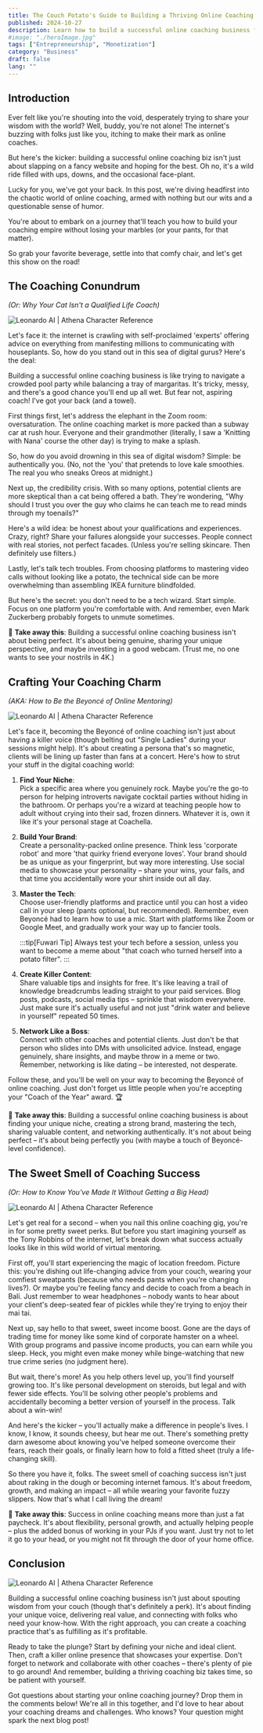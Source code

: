 ```yaml
---
title: The Couch Potato's Guide to Building a Thriving Online Coaching Empire
published: 2024-10-27
description: Learn how to build a successful online coaching business from your couch. Get practical tips and real-world strategies to start your coaching empire today.
#image: "./heroImage.jpg"
tags: ["Entrepreneurship", "Monetization"]
category: "Business"
draft: false
lang: ""
---
```



## Introduction

Ever felt like you're shouting into the void, desperately trying to share your wisdom with the world? Well, buddy, you're not alone! The internet's buzzing with folks just like you, itching to make their mark as online coaches.

But here's the kicker: building a successful online coaching biz isn't just about slapping on a fancy website and hoping for the best. Oh no, it's a wild ride filled with ups, downs, and the occasional face-plant.

Lucky for you, we've got your back. In this post, we're diving headfirst into the chaotic world of online coaching, armed with nothing but our wits and a questionable sense of humor.

You're about to embark on a journey that'll teach you how to build your coaching empire without losing your marbles (or your pants, for that matter).


So grab your favorite beverage, settle into that comfy chair, and let's get this show on the road!

## The Coaching Conundrum

_(Or: Why Your Cat Isn't a Qualified Life Coach)_

![Leonardo AI | Athena Character Reference](https://res-4.cloudinary.com/ddicetqs5/image/upload/f_auto,fl_force_strip,q_auto:best/v1/wayfinder-ghost-blog/coaching-conundrum)

Let's face it: the internet is crawling with self-proclaimed 'experts' offering advice on everything from manifesting millions to communicating with houseplants. So, how do you stand out in this sea of digital gurus? Here's the deal:

Building a successful online coaching business is like trying to navigate a crowded pool party while balancing a tray of margaritas. It's tricky, messy, and there's a good chance you'll end up all wet. But fear not, aspiring coach! I've got your back (and a towel).

First things first, let's address the elephant in the Zoom room: oversaturation. The online coaching market is more packed than a subway car at rush hour. Everyone and their grandmother (literally, I saw a 'Knitting with Nana' course the other day) is trying to make a splash.

So, how do you avoid drowning in this sea of digital wisdom? Simple: be authentically you. (No, not the 'you' that pretends to love kale smoothies. The real you who sneaks Oreos at midnight.)

Next up, the credibility crisis. With so many options, potential clients are more skeptical than a cat being offered a bath. They're wondering, "Why should I trust you over the guy who claims he can teach me to read minds through my toenails?"

Here's a wild idea: be honest about your qualifications and experiences. Crazy, right? Share your failures alongside your successes. People connect with real stories, not perfect facades. (Unless you're selling skincare. Then definitely use filters.)

Lastly, let's talk tech troubles. From choosing platforms to mastering video calls without looking like a potato, the technical side can be more overwhelming than assembling IKEA furniture blindfolded.

But here's the secret: you don't need to be a tech wizard. Start simple. Focus on one platform you're comfortable with. And remember, even Mark Zuckerberg probably forgets to unmute sometimes.

🔆 **Take away this**: Building a successful online coaching business isn't about being perfect. It's about being genuine, sharing your unique perspective, and maybe investing in a good webcam. (Trust me, no one wants to see your nostrils in 4K.)

## Crafting Your Coaching Charm

_(AKA: How to Be the Beyoncé of Online Mentoring)_

![Leonardo AI | Athena Character Reference](https://res-1.cloudinary.com/ddicetqs5/image/upload/f_auto,fl_force_strip,q_auto:best/v1/wayfinder-ghost-blog/coaching-charm)

Let's face it, becoming the Beyoncé of online coaching isn't just about having a killer voice (though belting out "Single Ladies" during your sessions might help). It's about creating a persona that's so magnetic, clients will be lining up faster than fans at a concert. Here's how to strut your stuff in the digital coaching world:

1. **Find Your Niche**:  
   Pick a specific area where you genuinely rock. Maybe you're the go-to person for helping introverts navigate cocktail parties without hiding in the bathroom. Or perhaps you're a wizard at teaching people how to adult without crying into their sad, frozen dinners. Whatever it is, own it like it's your personal stage at Coachella.
2. **Build Your Brand**:  
   Create a personality-packed online presence. Think less 'corporate robot' and more 'that quirky friend everyone loves'. Your brand should be as unique as your fingerprint, but way more interesting. Use social media to showcase your personality – share your wins, your fails, and that time you accidentally wore your shirt inside out all day.
3. **Master the Tech**:  
   Choose user-friendly platforms and practice until you can host a video call in your sleep (pants optional, but recommended). Remember, even Beyoncé had to learn how to use a mic. Start with platforms like Zoom or Google Meet, and gradually work your way up to fancier tools.

   :::tip[Fuwari Tip]
   Always test your tech before a session, unless you want to become a meme about "that coach who turned herself into a potato filter".
   :::
4. **Create Killer Content**:  
   Share valuable tips and insights for free. It's like leaving a trail of knowledge breadcrumbs leading straight to your paid services. Blog posts, podcasts, social media tips – sprinkle that wisdom everywhere. Just make sure it's actually useful and not just "drink water and believe in yourself" repeated 50 times.
5. **Network Like a Boss**:  
   Connect with other coaches and potential clients. Just don't be that person who slides into DMs with unsolicited advice. Instead, engage genuinely, share insights, and maybe throw in a meme or two. Remember, networking is like dating – be interested, not desperate.

Follow these, and you'll be well on your way to becoming the Beyoncé of online coaching. Just don't forget us little people when you're accepting your "Coach of the Year" award. 🏆

🔆 **Take away this**: Building a successful online coaching business is about finding your unique niche, creating a strong brand, mastering the tech, sharing valuable content, and networking authentically. It's not about being perfect – it's about being perfectly you (with maybe a touch of Beyoncé-level confidence).

## The Sweet Smell of Coaching Success

_(Or: How to Know You've Made It Without Getting a Big Head)_

![Leonardo AI | Athena Character Reference](https://res-1.cloudinary.com/ddicetqs5/image/upload/f_auto,fl_force_strip,q_auto:best/v1/wayfinder-ghost-blog/smell-of-coaching-success)

Let's get real for a second – when you nail this online coaching gig, you're in for some pretty sweet perks. But before you start imagining yourself as the Tony Robbins of the internet, let's break down what success actually looks like in this wild world of virtual mentoring.

First off, you'll start experiencing the magic of location freedom. Picture this: you're dishing out life-changing advice from your couch, wearing your comfiest sweatpants (because who needs pants when you're changing lives?). Or maybe you're feeling fancy and decide to coach from a beach in Bali. Just remember to wear headphones – nobody wants to hear about your client's deep-seated fear of pickles while they're trying to enjoy their mai tai.

Next up, say hello to that sweet, sweet income boost. Gone are the days of trading time for money like some kind of corporate hamster on a wheel. With group programs and passive income products, you can earn while you sleep. Heck, you might even make money while binge-watching that new true crime series (no judgment here).

But wait, there's more! As you help others level up, you'll find yourself growing too. It's like personal development on steroids, but legal and with fewer side effects. You'll be solving other people's problems and accidentally becoming a better version of yourself in the process. Talk about a win-win!

And here's the kicker – you'll actually make a difference in people's lives. I know, I know, it sounds cheesy, but hear me out. There's something pretty darn awesome about knowing you've helped someone overcome their fears, reach their goals, or finally learn how to fold a fitted sheet (truly a life-changing skill).

So there you have it, folks. The sweet smell of coaching success isn't just about raking in the dough or becoming internet famous. It's about freedom, growth, and making an impact – all while wearing your favorite fuzzy slippers. Now that's what I call living the dream!

🔆 **Take away this**: Success in online coaching means more than just a fat paycheck. It's about flexibility, personal growth, and actually helping people – plus the added bonus of working in your PJs if you want. Just try not to let it go to your head, or you might not fit through the door of your home office.

## Conclusion

![Leonardo AI | Athena Character Reference](https://res-2.cloudinary.com/ddicetqs5/image/upload/f_auto,fl_force_strip,q_auto:best/v1/wayfinder-ghost-blog/coaching-conclusion)

Building a successful online coaching business isn't just about spouting wisdom from your couch (though that's definitely a perk). It's about finding your unique voice, delivering real value, and connecting with folks who need your know-how. With the right approach, you can create a coaching practice that's as fulfilling as it's profitable.

Ready to take the plunge? Start by defining your niche and ideal client. Then, craft a killer online presence that showcases your expertise. Don't forget to network and collaborate with other coaches – there's plenty of pie to go around! And remember, building a thriving coaching biz takes time, so be patient with yourself.

Got questions about starting your online coaching journey? Drop them in the comments below! We're all in this together, and I'd love to hear about your coaching dreams and challenges. Who knows? Your question might spark the next blog post!
